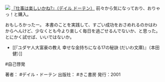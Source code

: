 [![](https://images-fe.ssl-images-amazon.com/images/I/51-akDCvHzL._SL160_.jpg)](http://www.amazon.co.jp/exec/obidos/ASIN/4877710787/choiyaki81-22/ref=nosim)
[『仕事は楽しいかね?』（デイル ドーテン）](http://www.amazon.co.jp/exec/obidos/ASIN/4877710787/choiyaki81-22/ref=nosim)
前々から気になっており、おりゃっ！と購入。

おもしろかったー。
本書のことを実践して、すごい成功をおさめれるのかはわからへんけど、少なくとも今より楽しく毎日を過ごせるんでないか、と思った。
とにかく試せば、いいではないか。

- [[『ユダヤ人大富豪の教え 幸せな金持ちになる17の秘訣 (だいわ文庫)』（本田 健）]]

#自己啓発 

著者： #デイル・ドーテン 
出版社： #きこ書房
発行：2001